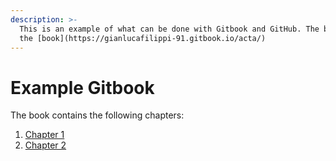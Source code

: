 ```yaml
---
description: >-
  This is an example of what can be done with Gitbook and GitHub. The book is at
  the [book](https://gianlucafilippi-91.gitbook.io/acta/)
---
```


# Example Gitbook

The book contains the following chapters:

1. [Chapter 1](https://app.gitbook.com/@gianlucafilippi-91/s/acta/untitled)
2. [Chapter 2](https://app.gitbook.com/@gianlucafilippi-91/s/acta/~/drafts/-MkienRBtXzKW2WYkdBI/chapter-2)

